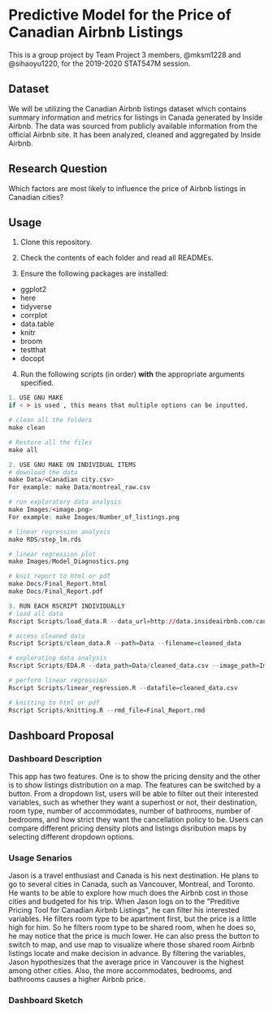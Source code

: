 # Predictive Model for the Price of Canadian Airbnb Listings

This is a group project by Team Project 3 members, @mksm1228 and @sihaoyu1220, for the 2019-2020 STAT547M session. 

## Dataset

We will be utilizing the Canadian Airbnb listings dataset which contains summary information and metrics for listings in Canada generated by Inside Airbnb. The data was sourced from publicly available information from the official Airbnb site. It has been analyzed, cleaned and aggregated by Inside Airbnb. 

## Research Question

Which factors are most likely to influence the price of Airbnb listings in Canadian cities? 

## Usage

1. Clone this repository.

2. Check the contents of each folder and read all READMEs.

3. Ensure the following packages are installed:
- ggplot2
- here
- tidyverse
- corrplot
- data.table
- knitr
- broom
- testthat
- docopt

4. Run the following scripts (in order) **with** the appropriate arguments specified.

```r
1. USE GNU MAKE  
if < > is used , this means that multiple options can be inputted. 

# clean all the folders
make clean

# Restore all the files
make all

2. USE GNU MAKE ON INDIVIDUAL ITEMS
# download the data
make Data/<Canadian city.csv> 
For example: make Data/montreal_raw.csv

# run exploratory data analysis
make Images/<image.png> 
For example: make Images/Number_of_listings.png

# linear regression analysis
make RDS/step_lm.rds

# linear regression plot
make Images/Model_Diagnostics.png

# knit report to html or pdf
make Docs/Final_Report.html 
make Docs/Final_Report.pdf

3. RUN EACH RSCRIPT INDIVIDUALLY
# load all data
Rscript Scripts/load_data.R --data_url=http://data.insideairbnb.com/canada/

# access cleaned data
Rscript Scripts/clean_data.R --path=Data --filename=cleaned_data

# explorating data analysis
Rscript Scripts/EDA.R --data_path=Data/cleaned_data.csv --image_path=Images

# perform linear regression
Rscript Scripts/linear_regression.R --datafile=cleaned_data.csv

# knitting to html or pdf
Rscript Scripts/knitting.R --rmd_file=Final_Report.rmd
```

## Dashboard Proposal

### Dashboard Description

This app has two features. One is to show the pricing density and the other is to show listings distribution on a map. The features can be switched by a button. From a dropdown list, users will be able to filter out their interested variables, such as whether they want a superhost or not, their destination, room type, number of accommodates, number of bathrooms, number of bedrooms, and how strict they want the cancellation policy to be.  Users can compare different pricing density plots and listings disribution maps by selecting different dropdown options. 

### Usage Senarios

Jason is a travel enthusiast and Canada is his next destination. He plans to go to several cities in Canada, such as Vancouver, Montreal, and Toronto. He wants to be able to explore how much does the Airbnb cost in those cities and  budgeted for his trip. When Jason logs on to the "Preditive Pricing Tool for Canadian Airbnb Listings", he can filter his interested variables. He filters room type to be apartment first, but the price is a little high for him. So he filters room type to be shared room, when he does so, he may notice that the price is much lower. He can also press the button to switch to map, and use map to visualize where those shared room Airbnb listings locate and make decision in advance. By filtering the variables, Jason hypothesizes that the average price in Vancouver is the highest among other cities. Also, the more accommodates, bedrooms, and bathrooms causes a higher Airbnb price. 

### Dashboard Sketch


